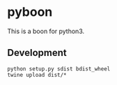 # pyboon

This is a boon for python3.

## Development
```
python setup.py sdist bdist_wheel 
twine upload dist/* 
```